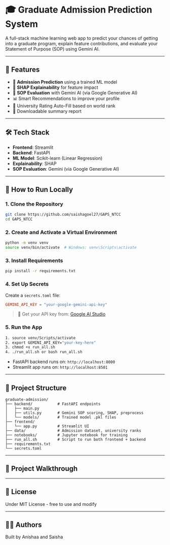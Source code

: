 # 🎓 Graduate Admission Prediction System

A full-stack machine learning web app to predict your chances of getting into a graduate program, explain feature contributions, and evaluate your Statement of Purpose (SOP) using Gemini AI.

---

## 🌟 Features

* 🔮 **Admission Prediction** using a trained ML model
* 🧠 **SHAP Explainability** for feature impact
* 📝 **SOP Evaluation** with Gemini AI (via Google Generative AI)
* 📊 Smart Recommendations to improve your profile
* 🏫 University Rating Auto-Fill based on world rank
* 📄 Downloadable summary report

---

## 🛠 Tech Stack

* **Frontend**: Streamlit
* **Backend**: FastAPI
* **ML Model**: Scikit-learn (Linear Regression)
* **Explainability**: SHAP
* **SOP Evaluation**: Gemini (via Google Generative AI)

---

## 🚀 How to Run Locally

### 1. Clone the Repository

```bash
git clone https://github.com/saishagoel27/GAPS_NTCC
cd GAPS_NTCC
```

### 2. Create and Activate a Virtual Environment

```bash
python -m venv venv
source venv/bin/activate  # Windows: venv\Scripts\activate
```

### 3. Install Requirements

```bash
pip install -r requirements.txt
```

### 4. Set Up Secrets

Create a `secrets.toml` file:

```toml
GEMINI_API_KEY = "your-google-gemini-api-key"
```

> 🔑 Get your API key from: [Google AI Studio](https://makersuite.google.com/app/apikey)

### 5. Run the App

```bash
1. source venv/Scripts/activate
2. export GEMINI_API_KEY="your-key-here"
3. chmod +x run_all.sh
4. ./run_all.sh or bash run_all.sh
```

* FastAPI backend runs on: `http://localhost:8000`
* Streamlit app runs on: `http://localhost:8501`

---

## 📂 Project Structure

```
graduate-admission/
├── backend/           # FastAPI endpoints
│   ├── main.py
│   ├── utils.py       # Gemini SOP scoring, SHAP, preprocess
│   └── models/        # Trained model .pkl files
├── frontend/
│   └── app.py         # Streamlit UI
├── data/              # Admission dataset, university ranks
├── notebooks/         # Jupyter notebook for training
├── run_all.sh         # Script to run both frontend + backend
├── requirements.txt
└── secrets.toml
```

---

## 📸 Project Walkthrough








---

## 📄 License

Under MIT License - free to use and modify

---

## 🙋‍♂️ Authors

Built by Anishaa and Saisha 
